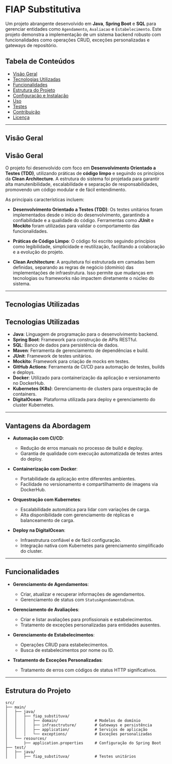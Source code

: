 # FIAP Substitutiva

Um projeto abrangente desenvolvido em **Java**, **Spring Boot** e **SQL** para gerenciar entidades como `Agendamento`, `Avaliacao` e `Estabelecimento`. Este projeto demonstra a implementação de um sistema backend robusto com funcionalidades como operações CRUD, exceções personalizadas e gateways de repositório.

## Tabela de Conteúdos

- [Visão Geral](#visão-geral)
- [Tecnologias Utilizadas](#tecnologias-utilizadas)
- [Funcionalidades](#funcionalidades)
- [Estrutura do Projeto](#estrutura-do-projeto)
- [Configuração e Instalação](#configuração-e-instalação)
- [Uso](#uso)
- [Testes](#testes)
- [Contribuição](#contribuição)
- [Licença](#licença)

---

## Visão Geral
## Visão Geral

O projeto foi desenvolvido com foco em **Desenvolvimento Orientado a Testes (TDD)**, utilizando práticas de **código limpo** e seguindo os princípios da **Clean Architecture**. A estrutura do sistema foi projetada para garantir alta manutenibilidade, escalabilidade e separação de responsabilidades, promovendo um código modular e de fácil entendimento.

As principais características incluem:

- **Desenvolvimento Orientado a Testes (TDD)**: Os testes unitários foram implementados desde o início do desenvolvimento, garantindo a confiabilidade e a qualidade do código. Ferramentas como **JUnit** e **Mockito** foram utilizadas para validar o comportamento das funcionalidades.

- **Práticas de Código Limpo**: O código foi escrito seguindo princípios como legibilidade, simplicidade e reutilização, facilitando a colaboração e a evolução do projeto.

- **Clean Architecture**: A arquitetura foi estruturada em camadas bem definidas, separando as regras de negócio (domínio) das implementações de infraestrutura. Isso permite que mudanças em tecnologias ou frameworks não impactem diretamente o núcleo do sistema.
---

## Tecnologias Utilizadas

## Tecnologias Utilizadas

- **Java**: Linguagem de programação para o desenvolvimento backend.
- **Spring Boot**: Framework para construção de APIs RESTful.
- **SQL**: Banco de dados para persistência de dados.
- **Maven**: Ferramenta de gerenciamento de dependências e build.
- **JUnit**: Framework de testes unitários.
- **Mockito**: Framework para criação de mocks em testes.
- **GitHub Actions**: Ferramenta de CI/CD para automação de testes, builds e deploys.
- **Docker**: Utilizado para containerização da aplicação e versionamento no DockerHub.
- **Kubernetes (K8s)**: Gerenciamento de clusters para orquestração de containers.
- **DigitalOcean**: Plataforma utilizada para deploy e gerenciamento do cluster Kubernetes.

---

## Vantagens da Abordagem

- **Automação com CI/CD**:
    - Redução de erros manuais no processo de build e deploy.
    - Garantia de qualidade com execução automatizada de testes antes do deploy.

- **Containerização com Docker**:
    - Portabilidade da aplicação entre diferentes ambientes.
    - Facilidade no versionamento e compartilhamento de imagens via DockerHub.

- **Orquestração com Kubernetes**:
    - Escalabilidade automática para lidar com variações de carga.
    - Alta disponibilidade com gerenciamento de réplicas e balanceamento de carga.

- **Deploy na DigitalOcean**:
    - Infraestrutura confiável e de fácil configuração.
    - Integração nativa com Kubernetes para gerenciamento simplificado do cluster.


---

## Funcionalidades

- **Gerenciamento de Agendamentos**:
    - Criar, atualizar e recuperar informações de agendamentos.
    - Gerenciamento de status com `StatusAgendamentoEnum`.

- **Gerenciamento de Avaliações**:
    - Criar e listar avaliações para profissionais e estabelecimentos.
    - Tratamento de exceções personalizadas para entidades ausentes.

- **Gerenciamento de Estabelecimentos**:
    - Operações CRUD para estabelecimentos.
    - Busca de estabelecimentos por nome ou ID.

- **Tratamento de Exceções Personalizadas**:
    - Tratamento de erros com códigos de status HTTP significativos.

---

## Estrutura do Projeto

```plaintext
src/
├── main/
│   ├── java/
│   │   ├── fiap_substituva/
│   │   │   ├── domain/                # Modelos de domínio
│   │   │   ├── infrasctruture/        # Gateways e persistência
│   │   │   ├── application/           # Serviços de aplicação
│   │   │   └── exceptions/            # Exceções personalizadas
│   └── resources/
│       ├── application.properties     # Configuração do Spring Boot
├── test/
│   ├── java/
│   │   ├── fiap_substituva/           # Testes unitários